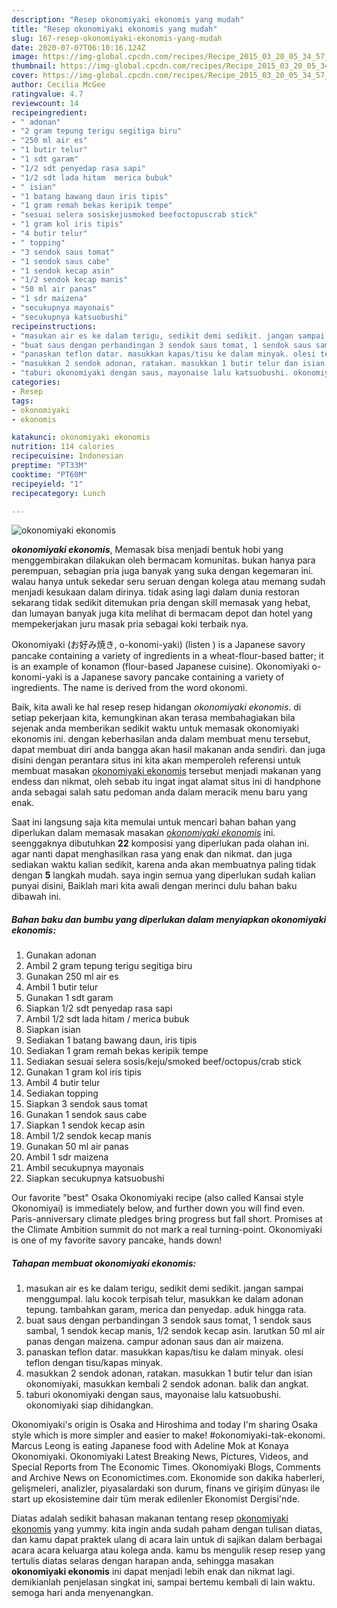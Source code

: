 ```yaml
---
description: "Resep okonomiyaki ekonomis yang mudah"
title: "Resep okonomiyaki ekonomis yang mudah"
slug: 167-resep-okonomiyaki-ekonomis-yang-mudah
date: 2020-07-07T06:10:16.124Z
image: https://img-global.cpcdn.com/recipes/Recipe_2015_03_20_05_34_57_799_86e3d186e684493d6dc6/751x532cq70/okonomiyaki-ekonomis-foto-resep-utama.jpg
thumbnail: https://img-global.cpcdn.com/recipes/Recipe_2015_03_20_05_34_57_799_86e3d186e684493d6dc6/751x532cq70/okonomiyaki-ekonomis-foto-resep-utama.jpg
cover: https://img-global.cpcdn.com/recipes/Recipe_2015_03_20_05_34_57_799_86e3d186e684493d6dc6/751x532cq70/okonomiyaki-ekonomis-foto-resep-utama.jpg
author: Cecilia McGee
ratingvalue: 4.7
reviewcount: 14
recipeingredient:
- " adonan"
- "2 gram tepung terigu segitiga biru"
- "250 ml air es"
- "1 butir telur"
- "1 sdt garam"
- "1/2 sdt penyedap rasa sapi"
- "1/2 sdt lada hitam  merica bubuk"
- " isian"
- "1 batang bawang daun iris tipis"
- "1 gram remah bekas keripik tempe"
- "sesuai selera sosiskejusmoked beefoctopuscrab stick"
- "1 gram kol iris tipis"
- "4 butir telur"
- " topping"
- "3 sendok saus tomat"
- "1 sendok saus cabe"
- "1 sendok kecap asin"
- "1/2 sendok kecap manis"
- "50 ml air panas"
- "1 sdr maizena"
- "secukupnya mayonais"
- "secukupnya katsuobushi"
recipeinstructions:
- "masukan air es ke dalam terigu, sedikit demi sedikit. jangan sampai menggumpal. lalu kocok terpisah telur, masukkan ke dalam adonan tepung. tambahkan garam, merica dan penyedap. aduk hingga rata."
- "buat saus dengan perbandingan 3 sendok saus tomat, 1 sendok saus sambal, 1 sendok kecap manis, 1/2 sendok kecap asin. larutkan 50 ml air panas dengan maizena. campur adonan saus dan air maizena."
- "panaskan teflon datar. masukkan kapas/tisu ke dalam minyak. olesi teflon dengan tisu/kapas minyak."
- "masukkan 2 sendok adonan, ratakan. masukkan 1 butir telur dan isian okonomiyaki, masukkan kembali 2 sendok adonan. balik dan angkat."
- "taburi okonomiyaki dengan saus, mayonaise lalu katsuobushi. okonomiyaki siap dihidangkan."
categories:
- Resep
tags:
- okonomiyaki
- ekonomis

katakunci: okonomiyaki ekonomis 
nutrition: 114 calories
recipecuisine: Indonesian
preptime: "PT33M"
cooktime: "PT60M"
recipeyield: "1"
recipecategory: Lunch

---
```



![okonomiyaki ekonomis](https://img-global.cpcdn.com/recipes/Recipe_2015_03_20_05_34_57_799_86e3d186e684493d6dc6/751x532cq70/okonomiyaki-ekonomis-foto-resep-utama.jpg)

<b><i>okonomiyaki ekonomis</i></b>, Memasak bisa menjadi bentuk hobi yang menggembirakan dilakukan oleh bermacam komunitas. bukan hanya para perempuan, sebagian pria juga banyak yang suka dengan kegemaran ini. walau hanya untuk sekedar seru seruan dengan kolega atau memang sudah menjadi kesukaan dalam dirinya. tidak asing lagi dalam dunia restoran sekarang tidak sedikit ditemukan pria dengan skill memasak yang hebat, dan lumayan banyak juga kita melihat di bermacam depot dan hotel yang mempekerjakan juru masak pria sebagai koki terbaik nya.

Okonomiyaki (お好み焼き, o-konomi-yaki) (listen ) is a Japanese savory pancake containing a variety of ingredients in a wheat-flour-based batter; it is an example of konamon (flour-based Japanese cuisine). Okonomiyaki o-konomi-yaki is a Japanese savory pancake containing a variety of ingredients. The name is derived from the word okonomi.

Baik, kita awali ke hal resep resep hidangan <i>okonomiyaki ekonomis</i>. di setiap pekerjaan kita, kemungkinan akan terasa membahagiakan bila sejenak anda memberikan sedikit waktu untuk memasak okonomiyaki ekonomis ini. dengan keberhasilan anda dalam membuat menu tersebut, dapat membuat diri anda bangga akan hasil makanan anda sendiri. dan juga disini dengan perantara situs ini kita akan memperoleh referensi untuk membuat masakan <u>okonomiyaki ekonomis</u> tersebut menjadi makanan yang endess dan nikmat, oleh sebab itu ingat ingat alamat situs ini di handphone anda sebagai salah satu pedoman anda dalam meracik menu baru yang enak.


Saat ini langsung saja kita memulai untuk mencari bahan bahan yang diperlukan dalam memasak masakan <u><i>okonomiyaki ekonomis</i></u> ini. seenggaknya dibutuhkan <b>22</b> komposisi yang diperlukan pada olahan ini. agar nanti dapat menghasilkan rasa yang enak dan nikmat. dan juga sediakan waktu kalian sedikit, karena anda akan membuatnya paling tidak dengan <b>5</b> langkah mudah. saya ingin semua yang diperlukan sudah kalian punyai disini, Baiklah mari kita awali dengan merinci dulu bahan baku dibawah ini.

<!--inarticleads1-->

##### Bahan baku dan bumbu yang diperlukan dalam menyiapkan okonomiyaki ekonomis:

1. Gunakan  adonan
1. Ambil 2 gram tepung terigu segitiga biru
1. Gunakan 250 ml air es
1. Ambil 1 butir telur
1. Gunakan 1 sdt garam
1. Siapkan 1/2 sdt penyedap rasa sapi
1. Ambil 1/2 sdt lada hitam / merica bubuk
1. Siapkan  isian
1. Sediakan 1 batang bawang daun, iris tipis
1. Sediakan 1 gram remah bekas keripik tempe
1. Sediakan sesuai selera sosis/keju/smoked beef/octopus/crab stick
1. Gunakan 1 gram kol iris tipis
1. Ambil 4 butir telur
1. Sediakan  topping
1. Siapkan 3 sendok saus tomat
1. Gunakan 1 sendok saus cabe
1. Siapkan 1 sendok kecap asin
1. Ambil 1/2 sendok kecap manis
1. Gunakan 50 ml air panas
1. Ambil 1 sdr maizena
1. Ambil secukupnya mayonais
1. Siapkan secukupnya katsuobushi


Our favorite &#34;best&#34; Osaka Okonomiyaki recipe (also called Kansai style Okonomiyai) is immediately below, and further down you will find even. Paris-anniversary climate pledges bring progress but fall short. Promises at the Climate Ambition summit do not mark a real turning-point. Okonomiyaki is one of my favorite savory pancake, hands down! 

<!--inarticleads2-->

##### Tahapan membuat okonomiyaki ekonomis:

1. masukan air es ke dalam terigu, sedikit demi sedikit. jangan sampai menggumpal. lalu kocok terpisah telur, masukkan ke dalam adonan tepung. tambahkan garam, merica dan penyedap. aduk hingga rata.
1. buat saus dengan perbandingan 3 sendok saus tomat, 1 sendok saus sambal, 1 sendok kecap manis, 1/2 sendok kecap asin. larutkan 50 ml air panas dengan maizena. campur adonan saus dan air maizena.
1. panaskan teflon datar. masukkan kapas/tisu ke dalam minyak. olesi teflon dengan tisu/kapas minyak.
1. masukkan 2 sendok adonan, ratakan. masukkan 1 butir telur dan isian okonomiyaki, masukkan kembali 2 sendok adonan. balik dan angkat.
1. taburi okonomiyaki dengan saus, mayonaise lalu katsuobushi. okonomiyaki siap dihidangkan.


Okonomiyaki&#39;s origin is Osaka and Hiroshima and today I&#39;m sharing Osaka style which is more simpler and easier to make! #okonomiyaki-tak-ekonomi. Marcus Leong is eating Japanese food with Adeline Mok at Konaya Okonomiyaki. Okonomiyaki Latest Breaking News, Pictures, Videos, and Special Reports from The Economic Times. Okonomiyaki Blogs, Comments and Archive News on Economictimes.com. Ekonomide son dakika haberleri, gelişmeleri, analizler, piyasalardaki son durum, finans ve girişim dünyası ile start up ekosistemine dair tüm merak edilenler Ekonomist Dergisi&#39;nde. 

Diatas adalah sedikit bahasan makanan tentang resep <u>okonomiyaki ekonomis</u> yang yummy. kita ingin anda sudah paham dengan tulisan diatas, dan kamu dapat praktek ulang di acara lain untuk di sajikan dalam berbagai acara acara keluarga atau kolega anda. kamu bs mengulik resep resep yang tertulis diatas selaras dengan harapan anda, sehingga masakan <b>okonomiyaki ekonomis</b> ini dapat menjadi lebih enak dan nikmat lagi. demikianlah penjelasan singkat ini, sampai bertemu kembali di lain waktu. semoga hari anda menyenangkan.
